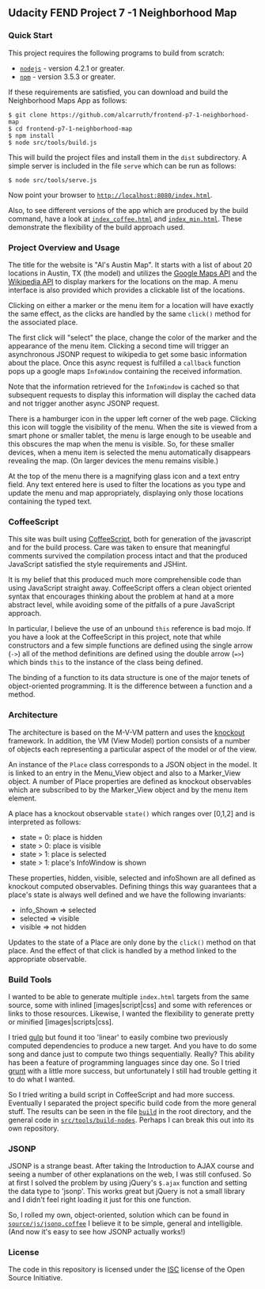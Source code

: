 
## Udacity FEND Project 7 -1 Neighborhood Map

### Quick Start

This project requires the following programs to build from scratch:

 - [`nodejs`](https://nodejs.org/en/) - version 4.2.1 or greater.
 - [`npm`](https://www.npmjs.com/) - version 3.5.3 or greater.

If these requirements are satisfied, you can download and build the
Neighborhood Maps App as follows:

```
$ git clone https://github.com/alcarruth/frontend-p7-1-neighborhood-map
$ cd frontend-p7-1-neighborhood-map
$ npm install
$ node src/tools/build.js
```

This will build the project files and install them in the `dist`
subdirectory.  A simple server is included in the file `serve` which
can be run as follows:

```
$ node src/tools/serve.js
```

Now point your browser to
[`http://localhost:8080/index.html`](http://localhost:8080/index.html).

Also, to see different versions of the app which are produced by the
build command, have a look at
[`index_coffee.html`](http://localhost:8080/index_coffee.html) and
[`index_min.html`](http://localhost:8080/index_min.html).  These
demonstrate the flexibility of the build approach used.


### Project Overview and Usage

The title for the website is "Al's Austin Map".  It starts with a list
of about 20 locations in Austin, TX (the model) and utilizes the
[Google Maps API](https://developers.google.com/maps/) and the
[Wikipedia API](https://www.mediawiki.org/wiki/API:Main_page) to
display markers for the locations on the map.  A menu interface is
also provided which provides a clickable list of the locations.

Clicking on either a marker or the menu item for a location will have
exactly the same effect, as the clicks are handled by the same
`click()` method for the associated place.

The first click will "select" the place, change the color of the
marker and the appearance of the menu item.  Clicking a second time
will trigger an asynchronous JSONP request to wikipedia to get some
basic information about the place.  Once this async request is
fulfilled a `callback` function pops up a google maps `InfoWindow`
containing the received information.

Note that the information retrieved for the `InfoWindow` is cached so
that subsequent requests to display this information will display the
cached data and not trigger another async JSONP request.

There is a hamburger icon in the upper left corner of the web page.
Clicking this icon will toggle the visibility of the menu.  When the
site is viewed from a smart phone or smaller tablet, the menu is large
enough to be useable and this obscures the map when the menu is
visible.  So, for these smaller devices, when a menu item is selected
the menu automatically disappears revealing the map.  (On larger
devices the menu remains visible.)

At the top of the menu there is a magnifying glass icon and a text
entry field.  Any text entered here is used to filter the locations as
you type and update the menu and map appropriately, displaying only
those locations containing the typed text.

### CoffeeScript

This site was built using [CoffeeScript](http://coffeescript.org/),
both for generation of the javascript and for the build process.  Care
was taken to ensure that meaningful comments survived the compilation
process intact and that the produced JavaScript satisfied the style
requirements and JSHint.

It is my belief that this produced much more comprehensible code than
using JavaScript straight away.  CoffeeScript offers a clean object
oriented syntax that encourages thinking about the problem at hand at
a more abstract level, while avoiding some of the pitfalls of a pure
JavaScript approach.

In particular, I believe the use of an unbound `this` reference is bad
mojo. If you have a look at the CoffeeScript in this project, note
that while constructors and a few simple functions are defined using
the single arrow (`->`) all of the method definitions are defined
using the double arrow (`=>`) which binds `this` to the instance of
the class being defined.

The binding of a function to its data structure is one of the major
tenets of object-oriented programming.  It is the difference between a
function and a method.

### Architecture

The architecture is based on the M-V-VM pattern and uses the
[knockout](http://knockoutjs.com/) framework.  In addition, the VM
(View Model) portion consists of a number of objects each representing
a particular aspect of the model or of the view.

An instance of the `Place` class corresponds to a JSON object in the
model.  It is linked to an entry in the Menu_View object and also to a
Marker_View object.  A number of Place properties are defined as
knockout observables which are subscribed to by the Marker_View object
and by the menu item element.

A place has a knockout observable `state()` which ranges over [0,1,2]
and is interpreted as follows:

 - state = 0: place is hidden
 - state > 0: place is visible
 - state > 1: place is selected
 - state > 1: place's InfoWindow is shown

These properties, hidden, visible, selected and infoShown are all
defined as knockout computed observables.  Defining things this way
guarantees that a place's state is always well defined
and we have the following invariants:

 - info_Shown => selected
 - selected => visible
 - visible => not hidden 

Updates to the state of a Place are only done by the `click()` method
on that place.  And the effect of that click is handled by a method
linked to the appropriate observable.


### Build Tools

I wanted to be able to generate multiple `index.html` targets from the
same source, some with inlined [images|script|css] and some with
references or links to those resources.  Likewise, I wanted the
flexibility to generate pretty or minified [images|scripts|css].

I tried [gulp](http://gulpjs.com/) but found it too 'linear' to easily
combine two previously computed dependencies to produce a new target.
And you have to do some song and dance just to compute two things
sequentially.  Really?  This ability has been a feature of programming
languages since day one.  So I tried [grunt](http://gruntjs.com/) with
a little more success, but unfortunately I still had trouble getting
it to do what I wanted.

So I tried writing a build script in CoffeeScript and had more
success.  Eventually I separated the project specific build code from
the more general stuff.  The results can be seen in the file
[`build`](https://github.com/alcarruth/frontend-p7-1-neighborhood-map/blob/master/build)
in the root directory, and the general code in
[`src/tools/build-nodes`](https://github.com/alcarruth/frontend-p7-1-neighborhood-map/blob/master/src/tools/build-nodes/index.coffee). Perhaps
I can break this out into its own repository.


### JSONP

JSONP is a strange beast.  After taking the Introduction to AJAX
course and seeing a number of other explanations on the web, I was
still confused.  So at first I solved the problem by using jQuery's
`$.ajax` function and setting the data type to 'jsonp'.  This works
great but jQuery is not a small library and I didn't feel right
loading it just for this one function.

So, I rolled my own, object-oriented, solution which can be found in
[`source/js/jsonp.coffee`](https://github.com/alcarruth/frontend-p7-1-neighborhood-map/blob/master/src/js/jsonp.coffee)
I believe it to be simple, general and intelligible.  (And now it's easy to
see how JSONP actually works!)


### License

The code in this repository is licensed under the [ISC](https://opensource.org/licenses/ISC) license of the Open Source Initiative.
